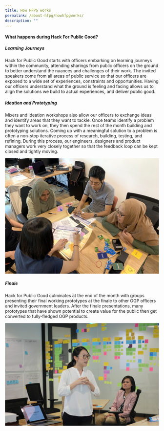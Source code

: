 ```yaml
---
title: How HFPG works
permalink: /about-hfpg/howhfpgworks/
description: ""
---
```

#### What happens during Hack For Public Good?
##### Learning Journeys

Hack for Public Good starts with officers embarking on learning journeys within the community, attending sharings from public officers on the ground to better understand the nuances and challenges of their work. The invited speakers come from all areas of public service so that our officers are exposed to a wide set of experiences, constraints and opportunities. Having our officers understand what the ground is feeling and facing allows us to align the solutions we build to actual experiences, and deliver public good.

##### Ideation and Prototyping

Mixers and ideation workshops also allow our officers to exchange ideas and identify areas that they want to tackle. Once teams identify a problem they want to work on, they then spend the rest of the month building and prototyping solutions. Coming up with a meaningful solution to a problem is often a non-stop iterative process of research, building, testing, and refining. During this process, our engineers, designers and product managers work very closely together so that the feedback loop can be kept closed and tightly moving.

![ideation](/images/about2.jpeg)

##### Finale

Hack for Public Good culminates at the end of the month with groups presenting their final working prototypes at the finale to other OGP officers and invited government leaders. After the finale presentations, many prototypes that have shown potential to create value for the public then get converted to fully-fledged OGP products.

![finale](/images/about3.png)